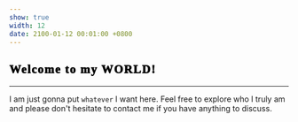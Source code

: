 ```yaml
---
show: true
width: 12
date: 2100-01-12 00:01:00 +0800
---
```


<div class="p-4">
    <h2 style="font-family: 'Satisfy', cursive; font-weight: 1000; letter-spacing: 0.08em; color:rgb(0, 0, 0);">Welcome to my WORLD!</h2>
    <hr />
    <p>
        I am just gonna put <code>whatever</code> I want here. Feel free to explore who I truly am and please don't hesitate to contact me if you have anything to discuss.
    </p>
    <!-- Here are some other cool Google Fonts you could try:
    - 'Dancing Script'
    - 'Satisfy' 
    - 'Great Vibes'
    - 'Sacramento'
    - 'Kaushan Script'
    - 'Righteous'
    - 'Permanent Marker'
    - 'Fredoka One'
    -->
</div>